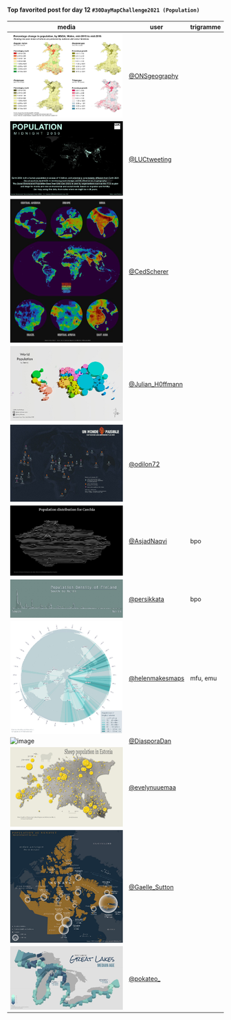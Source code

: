 #### Top favorited post for day 12 `#30DayMapChallenge2021 (Population)`

| media | user | trigramme |
|-------|------|-----------|
| ![image](../uploads/e5e08dd18302769468744599132b01f4/image.png) |[@ONSgeography](https://twitter.com/ONSgeography/status/1459098652941578241)||
| ![image](../uploads/a20af49e2b88e59851c1eca6d9d1ca28/image.png) |[@LUCtweeting](https://twitter.com/LUCtweeting/status/1459129154868285442)||
| ![image](../uploads/89a323eec40509e0c3533b081236aade/image.png) |[@CedScherer](https://twitter.com/CedScherer/status/1459265019707854848)||
| ![image](../uploads/8e0cf5b57984dcacef6abe3533966be5/image.png) |[@Julian_H0ffmann](https://twitter.com/Julian_H0ffmann/status/1459154498111381519)||
| ![image](../uploads/e02683172bd2912d92af23faa6ac5a56/image.png) |[@odilon72](https://twitter.com/odilon72/status/1459065925550981131)||
| ![image](../uploads/a998944d4d71061b5547541326535316/image.png) |[@AsjadNaqvi](https://twitter.com/AsjadNaqvi/status/1459105447420510209)|bpo|
| ![image](../uploads/bcbc8a873097410372b68c5b58d4e9d4/image.png) |[@persikkata](https://twitter.com/persikkata/status/1459498770996027392)|bpo|
| ![image](../uploads/850f53642c40fc6d5662cd1b80957ff0/image.png) |[@helenmakesmaps](https://twitter.com/helenmakesmaps/status/1459218139619774470)|mfu, emu|
| ![image](../uploads/f86eea7118d1fdc62d0ebe02aa15f277/image.png) |[@DiasporaDan](https://twitter.com/DiasporaDan/status/1459123439701217284)||
| ![image](../uploads/1d3ce18593144e711717ddbcd3225b30/image.png) |[@evelynuuemaa](https://twitter.com/evelynuuemaa/status/1459088508530966536)||
| ![image](../uploads/47d2a45d7f2b13b585644289305d2a6c/image.png) |[@Gaelle_Sutton](https://twitter.com/Gaelle_Sutton/status/1459060392378789888)||
| ![image](../uploads/ffa21f7cd073435de9af6f3606f3361c/image.png) |[@pokateo_](https://twitter.com/pokateo_/status/1459217060005924872)||
